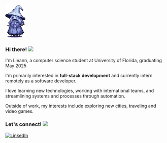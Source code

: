 ![HeaderGIF](media/ranni2.webp)
### Hi there! <img src="https://emojis.slackmojis.com/emojis/images/1536351075/4594/blob-wave.gif" width="30"/>

I'm Lieann, a computer science student at University of Florida, graduating May 2025

I'm primarily interested in **full-stack development** and currently intern remotely as a software developer.

I love learning new technologies, working with international teams, and streamlining systems and processes through automation.

Outside of work, my interests include exploring new cities, traveling and video games.

### Let's connect! <img src="https://emojis.slackmojis.com/emojis/images/1643515258/12804/party_sparkles.png" width="25"/>
[<img alt="LinkedIn" src="https://img.shields.io/badge/LinkedIn-%230E76A8.svg?&style=for-the-badge&logo=LinkedIn&logoColor=white" />](https://linkedin.com/in/lrazon)


<!--
**lrazcs/lrazcs** is a ✨ _special_ ✨ repository because its `README.md` (this file) appears on your GitHub profile.

Here are some ideas to get you started:

- 🔭 I’m currently working on ...
- 🌱 I’m currently learning ...
- 👯 I’m looking to collaborate on ...
- 🤔 I’m looking for help with ...
- 💬 Ask me about ...
- 📫 How to reach me: ...
- 😄 Pronouns: ...
- ⚡ Fun fact: ...
-->
